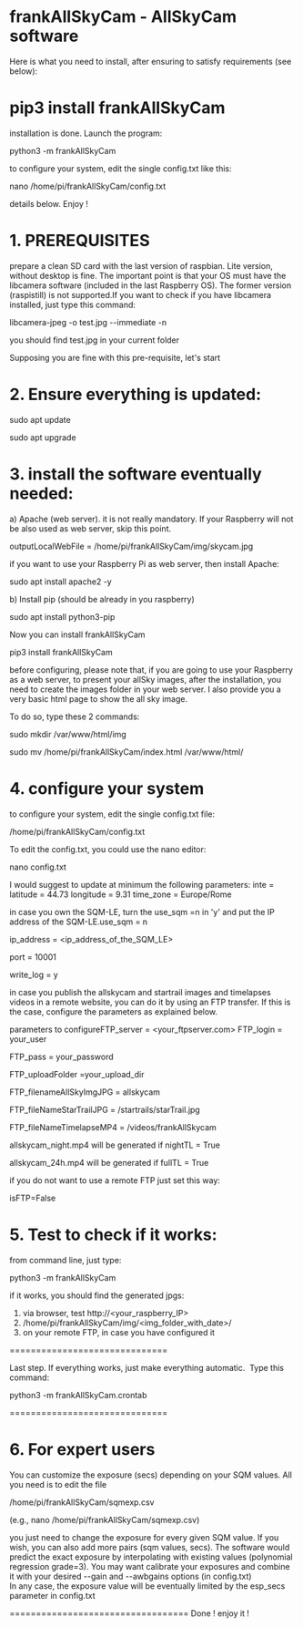# frankAllSkyCam - AllSkyCam software 

Here is what you need to install, after ensuring to satisfy requirements (see below):

# pip3 install frankAllSkyCam

installation is done.
Launch the program:

python3 -m frankAllSkyCam

to configure your system, edit the single config.txt like this:

nano /home/pi/frankAllSkyCam/config.txt

details below. Enjoy !



# 1. PREREQUISITES
prepare a clean SD card with the last version of raspbian. Lite version, without desktop is fine. 
The important point is that your OS must have the libcamera software (included in the last Raspberry OS).
The former version (raspistill) is not supported.If you want to check if you have libcamera installed, just type this command:

libcamera-jpeg -o test.jpg --immediate -n

you should find test.jpg in your current folder

Supposing you are fine with this pre-requisite, let's start

# 2. Ensure everything is updated:

sudo apt update

sudo apt upgrade

# 3. install the software eventually needed:

a) Apache (web server). it is not really mandatory. If your Raspberry will not be also used as web server, skip this point.

outputLocalWebFile = /home/pi/frankAllSkyCam/img/skycam.jpg

if you want to use your Raspberry Pi as web server, then install Apache:

sudo apt install apache2 -y

b) Install pip (should be already in you raspberry)

sudo apt install python3-pip

Now you can install frankAllSkyCam


pip3 install frankAllSkyCam

before configuring, please note that,
if you are going to use your Raspberry as a web server, to present your allSky images, after the installation, you need to create the images folder in your web server. I also provide you a very basic html page to show the all sky image.

To do so, type these 2 commands:

sudo mkdir /var/www/html/img

sudo mv /home/pi/frankAllSkyCam/index.html /var/www/html/



# 4. configure your system


to configure your system, edit the single config.txt file:

/home/pi/frankAllSkyCam/config.txt

To edit the config.txt, you could use the nano editor:

nano config.txt

I would suggest to update at minimum the following parameters:
inte = <name of your AllSkyCam that will be on top-center of the allSky image>
latitude = 44.73
longitude = 9.31
time_zone = Europe/Rome

in case you own the SQM-LE, turn the use_sqm =n in 'y' and put the IP address of the SQM-LE.use_sqm = n
  
ip_address = <ip_address_of_the_SQM_LE>
  
port = 10001
  
write_log = y
  

in case you publish the allskycam and startrail images and timelapses videos in a remote website, you can do it by using an FTP transfer. If this is the case, configure the parameters as explained below.
  
parameters to configureFTP_server = <your_ftpserver.com>
FTP_login = your_user
  
FTP_pass = your_password
  
FTP_uploadFolder =your_upload_dir
  
FTP_filenameAllSkyImgJPG = allskycam
  
FTP_fileNameStarTrailJPG = /startrails/starTrail.jpg
  
FTP_fileNameTimelapseMP4 = /videos/frankAllSkycam
 

allskycam_night.mp4 will be generated if nightTL = True
 
allskycam_24h.mp4 will be generated if fullTL = True

if you do not want to use a remote FTP just set this way:
  
isFTP=False
  

 # 5. Test to check if it works:

from command line, just type:

python3 -m frankAllSkyCam

if it works, you should find the generated jpgs:

1. via browser, test http://<your_raspberry_IP>
2. /home/pi/frankAllSkyCam/img/<img_folder_with_date>/<jpg files>
3. on your remote FTP, in case you have configured it
  
==============================
  
Last step. If everything works, just make everything automatic. 
Type this command:

python3 -m frankAllSkyCam.crontab
  
==============================
 
  
# 6. For expert users 
 
You can customize the exposure (secs) depending on your SQM values. All you need is to edit the file
  
  /home/pi/frankAllSkyCam/sqmexp.csv
  
  (e.g., nano   /home/pi/frankAllSkyCam/sqmexp.csv)

 you just need to change the exposure for every given SQM value. If you wish, you can also add more pairs (sqm values, secs).
 The software would predict the exact exposure by interpolating with existing values (polynomial regression grade=3).
 You may want calibrate your exposures and combine it with your desired --gain and --awbgains options (in config.txt)  
 In any case, the exposure value will be eventually limited by the esp_secs parameter in config.txt
  
 ================================== 
Done !
enjoy it !

